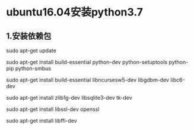 # ubuntu16.04安装python3.7

## 1.安装依赖包
sudo apt-get update

sudo apt-get install build-essential python-dev python-setuptools python-pip python-smbus

sudo apt-get install build-essential libncursesw5-dev libgdbm-dev libc6-dev

sudo apt-get install zlib1g-dev libsqlite3-dev tk-dev

sudo apt-get install libssl-dev openssl

sudo apt-get install libffi-dev








